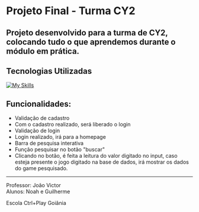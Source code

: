 <h1>Projeto Final - Turma CY2</h1>
<h2>Projeto desenvolvido para a turma de CY2, colocando tudo o que aprendemos durante o módulo em prática.</h2>

## Tecnologias Utilizadas
[![My Skills](https://skillicons.dev/icons?i=html,css,tailwind,js)](https://skillicons.dev)

## Funcionalidades:
  - Validação de cadastro
  - Com o cadastro realizado, será liberado o login
  - Validação de login
  - Login realizado, irá para a homepage
  - Barra de pesquisa interativa
  - Função pesquisar no botão "buscar"
  - Clicando no botão, é feita a leitura do valor digitado no input, caso esteja presente o jogo digitado na base de dados, irá mostrar os dados do game pesquisado.
<hr>
<p>
  Professor: João Victor
  <br>
  Alunos: Noah e Guilherme

  Escola Ctrl+Play Goiânia
</p>
    
